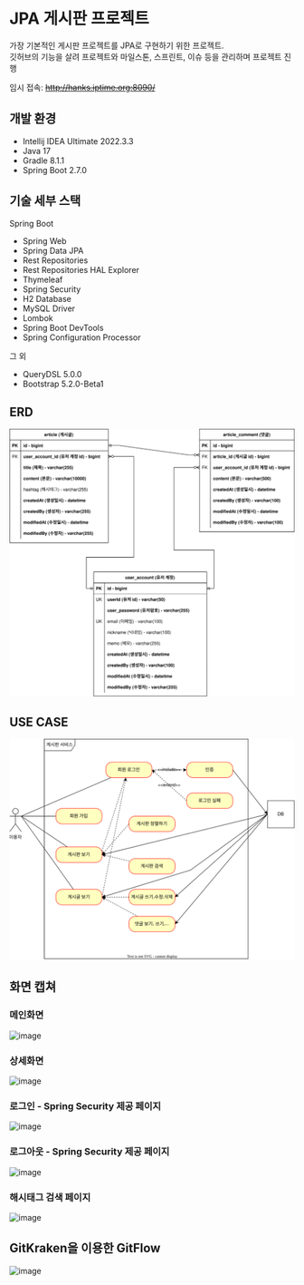 # JPA 게시판 프로젝트
가장 기본적인 게시판 프로젝트를 JPA로 구현하기 위한 프로젝트.  
깃허브의 기능을 살려 프로젝트와 마일스톤, 스프린트, 이슈 등을 관리하며 프로젝트 진행

임시 접속: ~~http://hanks.iptime.org:8090/~~

## 개발 환경
- Intellij IDEA Ultimate 2022.3.3
- Java 17
- Gradle 8.1.1
- Spring Boot 2.7.0

## 기술 세부 스택
Spring Boot

- Spring Web
- Spring Data JPA
- Rest Repositories
- Rest Repositories HAL Explorer
- Thymeleaf
- Spring Security
- H2 Database
- MySQL Driver
- Lombok
- Spring Boot DevTools
- Spring Configuration Processor

그 외
- QueryDSL 5.0.0
- Bootstrap 5.2.0-Beta1

## ERD

![image](./document/project-board-erd.svg)

## USE CASE

![image](./document/use-case.svg)

## 화면 캡쳐

### 메인화면
![image](https://github.com/KyungSoo-Han/project-board/assets/64920731/21161fd3-0bd9-4bc1-8b0e-c7dc823b6631)


### 상세화면
![image](https://github.com/KyungSoo-Han/project-board/assets/64920731/a795f69b-cb0d-4fcb-a05f-606f4e792c13)

### 로그인 - Spring Security 제공 페이지
![image](https://github.com/KyungSoo-Han/project-board/assets/64920731/a8502191-6fea-473c-b4dd-03b616ea5fd5)

### 로그아웃 - Spring Security 제공 페이지
![image](https://github.com/KyungSoo-Han/project-board/assets/64920731/78266ca6-ee0f-4300-aef6-4cd9b6564766)

### 해시태그 검색 페이지
![image](https://github.com/KyungSoo-Han/project-board/assets/64920731/2e2c7074-56ad-4c1c-ab18-e798974858cc)

## GitKraken을 이용한 GitFlow 
![image](https://github.com/KyungSoo-Han/project-board/assets/64920731/49ce63d9-fbf1-430b-984e-fe4c1ef20881)



